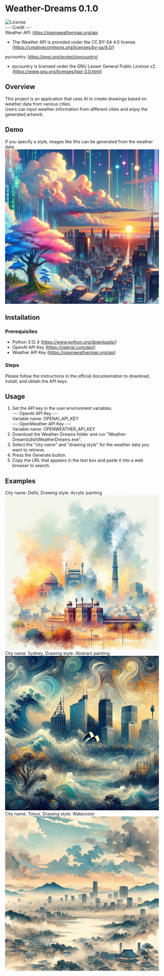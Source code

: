 # Weather-Dreams 0.1.0
![License](https://img.shields.io/github/license/MrNaruko/Weather-Dreams.svg?style=flat-square&label=license&color=blue&logo=apache)<br>
--- Credit ---<br>
Weather API: https://openweathermap.org/api
- The Weather API is provided under the CC BY-SA 4.0 license. (https://creativecommons.org/licenses/by-sa/4.0/)

pycountry: https://pypi.org/project/pycountry/
- pycountry is licensed under the GNU Lesser General Public License v2. (https://www.gnu.org/licenses/lgpl-3.0.html)


## Overview
This project is an application that uses AI to create drawings based on weather data from various cities.<br>
Users can input weather information from different cities and enjoy the generated artwork.

## Demo
If you specify a style, images like this can be generated from the weather data.<br>
![Demo Image](https://github.com/MrNaruko/Weather-Dreams/blob/main/cyberpanktokyo.jpg)

## Installation

### Prerequisites
- Python 3.12.4 (https://www.python.org/downloads/)
- OpenAI API Key (https://openai.com/api/)
- Weather API Key (https://openweathermap.org/api)

### Steps
Please follow the instructions in the official documentation to download, install, and obtain the API keys.

## Usage

1. Set the API key in the user environment variables.<br>
--- OpenAI API Key ---<br>
Variable name: OPENAI_API_KEY<br>
--- OpenWeather API Key ---<br>
Variable name: OPENWEATHER_API_KEY
2. Download the Weather-Dreams folder and run "Weather-Dreams\dist\WeatherDreams.exe".
3. Select the "city name" and "drawing style" for the weather data you want to retrieve.
4. Press the Generate button.
5. Copy the URL that appears in the text box and paste it into a web browser to search.

## Examples
City name: Delhi, Drawing style: Acrylic painting<br>
![Demo Image](https://github.com/MrNaruko/Weather-Dreams/blob/main/dehili.jpg)<br>
City name: Sydney, Drawing style: Abstract painting<br>
![Demo Image](https://github.com/MrNaruko/Weather-Dreams/blob/main/sidoni.jpg)<br>
City name: Tokyo, Drawing style: Watercolor<br>
![Demo Image](https://github.com/MrNaruko/Weather-Dreams/blob/main/tokyo.jpg)

